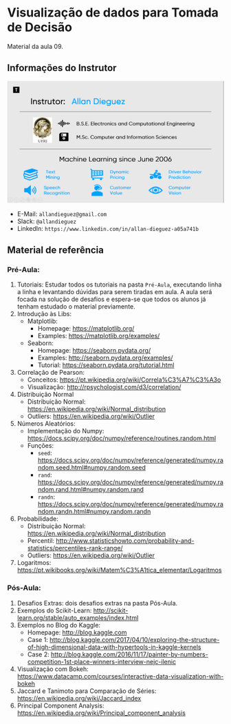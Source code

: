 # Visualização de dados para Tomada de Decisão
Material da aula 09.

## Informações do Instrutor
![Infos do Instrutor](images/info_instrutor.png)

* E-Mail: `allandieguez@gmail.com`
* Slack: `@allandieguez`
* LinkedIn: `https://www.linkedin.com/in/allan-dieguez-a05a741b`

## Material de referência

### Pré-Aula:
1. Tutoriais: Estudar todos os tutoriais na pasta `Pré-Aula`, executando linha a linha e levantando dúvidas para serem tiradas em aula. A aula será focada na solução de desafios e espera-se que todos os alunos já tenham estudado o material previamente.
2. Introdução às Libs:
	- Matplotlib: 
		- Homepage: https://matplotlib.org/
		- Examples: https://matplotlib.org/examples/
	- Seaborn:
		- Homepage: https://seaborn.pydata.org/
		- Examples: http://seaborn.pydata.org/examples/
		- Tutorial: https://seaborn.pydata.org/tutorial.html
3. Correlação de Pearson:
	- Conceitos: https://pt.wikipedia.org/wiki/Correla%C3%A7%C3%A3o
	- Visualização: http://rpsychologist.com/d3/correlation/     
4. Distribuição Normal
	- Distribuição Normal: https://en.wikipedia.org/wiki/Normal_distribution
	- Outliers: https://en.wikipedia.org/wiki/Outlier
5. Números Aleatórios:
	- Implementação do Numpy: https://docs.scipy.org/doc/numpy/reference/routines.random.html
	- Funções:
		- `seed`: https://docs.scipy.org/doc/numpy/reference/generated/numpy.random.seed.html#numpy.random.seed
		- `rand`: https://docs.scipy.org/doc/numpy/reference/generated/numpy.random.rand.html#numpy.random.rand
		- `randn`: https://docs.scipy.org/doc/numpy/reference/generated/numpy.random.randn.html#numpy.random.randn
6. Probabilidade: 
	- Distribuição Normal: https://en.wikipedia.org/wiki/Normal_distribution
	- Percentil: http://www.statisticshowto.com/probability-and-statistics/percentiles-rank-range/
	- Outliers: https://en.wikipedia.org/wiki/Outlier
7. Logaritmos: https://pt.wikibooks.org/wiki/Matem%C3%A1tica_elementar/Logaritmos

### Pós-Aula:
1. Desafios Extras: dois desafios extras na pasta Pós-Aula.
2. Exemplos do Scikit-Learn: http://scikit-learn.org/stable/auto_examples/index.html
3. Exemplos  no Blog do Kaggle:
	- Homepage: http://blog.kaggle.com
	- Case 1: http://blog.kaggle.com/2017/04/10/exploring-the-structure-of-high-dimensional-data-with-hypertools-in-kaggle-kernels
	- Case 2: http://blog.kaggle.com/2016/11/17/painter-by-numbers-competition-1st-place-winners-interview-nejc-ilenic
4. Visualização com Bokeh: https://www.datacamp.com/courses/interactive-data-visualization-with-bokeh
5. Jaccard e Tanimoto para Comparação de Séries: https://en.wikipedia.org/wiki/Jaccard_index
6. Principal Component Analysis: https://en.wikipedia.org/wiki/Principal_component_analysis